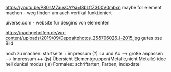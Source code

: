 https://youtu.be/P80sM7ausCA?si=I8bLftZ300V0mbxn maybe for element machen - weg finden um auch vertikal funktioniert

uiverse.com - website für desgins von elementen

https://nachgeholfen.de/wp-content/uploads/2019/09/Depositphotos_255706026_l-2015.jpg
gutes pse Bild

noch zu machen:
startseite + impressum (?)
La und Ac
--> größe anpassen -->
Impressum ++ (js)
Übersicht Elementgruppen(Metalle,nicht Metalle)
idee hell dunkel modus (js)
Formales: schriftarten, Farben, indexdatei